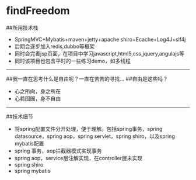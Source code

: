 # findFreedom

##所用技术栈
- SpringMVC+Mybatis+maven+jetty+apache shiro+Ecache+Log4J+slf4j
- 后期会逐步加入redis,dubbo等框架
- 同时会完善jsp页面，在项目中学习javascript,html5,css,jquery,angulajs等
- 同时该项目也包含平时的一些练习demo，如多线程

---

##我一直在思考什么是自由呢？一直在苦苦的寻找...
##自由是这些吗？
- 心之所向，身之所在
- 心若囹圄，身不自由

---

##技术细节
- 将spring配置文件分开处理，便于理解。包括spring事务，spring datasource，spring aop，spring servlet，spring shiro，以及spring mybatis配置
- spring 事务，aop拦截器模式实现事务
- spring aop，service层注解实现，在controller层未实现
- spring shiro
- spring mybatis
